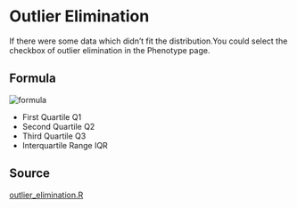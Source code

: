 # Outlier Elimination
If there were some data which didn’t fit the distribution.You could select the checkbox of outlier elimination in the Phenotype page.
## Formula
![formula](https://latex.codecogs.com/svg.image?\left(Q_{1}-1.5IQR\right)\leq&space;X\leq\left(Q_{3}&plus;1.5IQR\right))
- First Quartile	Q1 
- Second Quartile	Q2 	
- Third Quartile	Q3 	
- Interquartile Range	IQR 

## Source
[outlier_elimination.R](../rscript/outlier_elimination.R)